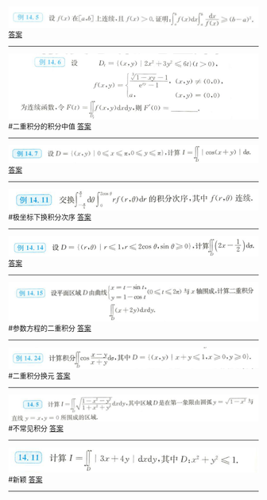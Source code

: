 ![](附件/Pasted%20image%2020221009151428.png)
[答案](高数/答案.md#^ck2gpb)

---
![](附件/Pasted%20image%2020221009154030.png)
#二重积分的积分中值
[答案](高数/答案.md#^pmhpnr)

---
![](附件/Pasted%20image%2020221009154451.png)
[答案](高数/答案.md#^0xr9iy)

---
![](附件/Pasted%20image%2020221009163435.png)
#极坐标下换积分次序 
[答案](高数/答案.md#^90uctj)

---
![](附件/Pasted%20image%2020221009164442.png)
[答案](高数/答案.md#^3b48h5)

---
![](附件/Pasted%20image%2020221009165330.png)
#参数方程的二重积分
[答案](高数/答案.md#^96za0d)

---
![](附件/Pasted%20image%2020221009170309.png)
#二重积分换元 
[答案](高数/答案.md#^iqxnc4)

---
![](附件/Pasted%20image%2020221030195232.png)
#不常见积分
[答案](高数/答案.md#^l5mcb4)

---
![](附件/Pasted%20image%2020221030195921.png)
#新颖 
[答案](高数/答案.md#^aqqc1o)

---
